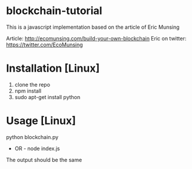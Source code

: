 # blockchain-tutorial
This is a javascript implementation based on the article of Eric Munsing

Article: http://ecomunsing.com/build-your-own-blockchain
Eric on twitter: https://twitter.com/EcoMunsing

# Installation [Linux]
1. clone the repo
2. npm install
3. sudo apt-get install python

# Usage [Linux]
python blockchain.py
- OR -
node index.js

The output should be the same
